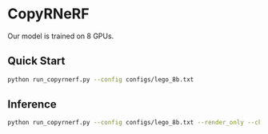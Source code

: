 # CopyRNeRF
Our model is trained on 8 GPUs.
## Quick Start
```bash
python run_copyrnerf.py --config configs/lego_8b.txt
```
## Inference
```bash
python run_copyrnerf.py --config configs/lego_8b.txt --render_only --ckpt <direction-to-ckpt>
```
